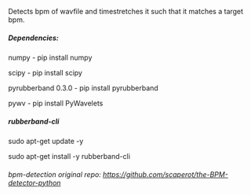 Detects bpm of wavfile and timestretches it such that it matches a target bpm.

##### Dependencies:

numpy - pip install numpy

scipy - pip install scipy

pyrubberband 0.3.0 - pip install pyrubberband

pywv - pip install PyWavelets

##### rubberband-cli
sudo apt-get update -y

sudo apt-get install -y rubberband-cli

###### bpm-detection original repo: https://github.com/scaperot/the-BPM-detector-python
